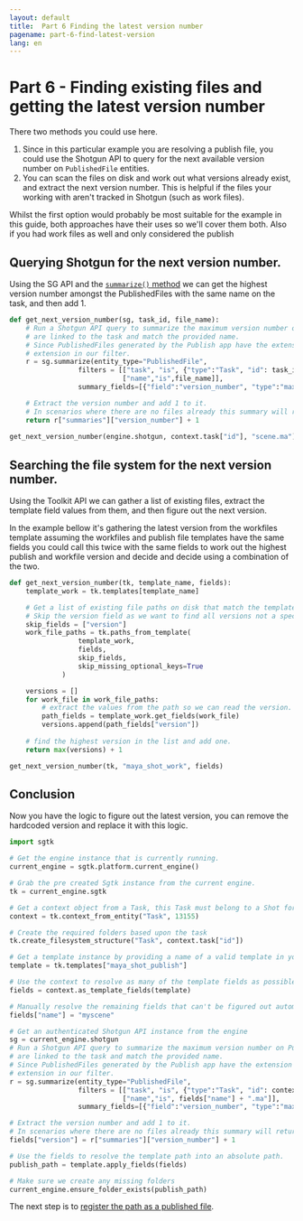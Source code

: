 ```yaml
---
layout: default
title:  Part 6 Finding the latest version number
pagename: part-6-find-latest-version
lang: en
---
```


# Part 6 - Finding existing files and getting the latest version number

There two methods you could use here. 

1. Since in this particular example you are resolving a publish file, you could use the Shotgun API to query for the
next available version number on `PublishedFile` entities.
2. You can scan the files on disk and work out what versions already exist, and extract the next version number. 
This is helpful if the files your working with aren't tracked in Shotgun (such as work files).

Whilst the first option would probably be most suitable for the example in this guide, both approaches have their uses so we'll cover them both.
Also if you had work files as well and only considered the publish 

## Querying Shotgun for the next version number.

Using the SG API and the [`summarize()` method](https://developer.shotgunsoftware.com/python-api/reference.html#shotgun_api3.shotgun.Shotgun.summarize) we can get the highest version number amongst 
the PublishedFiles with the same name on the task, and then add 1.

```python
def get_next_version_number(sg, task_id, file_name):
    # Run a Shotgun API query to summarize the maximum version number on PublishedFiles that
    # are linked to the task and match the provided name.
    # Since PublishedFiles generated by the Publish app have the extension on the end of the name we need to add the
    # extension in our filter.
    r = sg.summarize(entity_type="PublishedFile",
                 filters = [["task", "is", {"type":"Task", "id": task_id}],
                            ["name","is",file_name]],
                 summary_fields=[{"field":"version_number", "type":"maximum"}])

    # Extract the version number and add 1 to it.
    # In scenarios where there are no files already this summary will return 0.
    return r["summaries"]["version_number"] + 1
    
get_next_version_number(engine.shotgun, context.task["id"], "scene.ma")
```

## Searching the file system for the next version number.

Using the Toolkit API we can gather a list of existing files, extract the template field values from them,
and then figure out the next version. 

In the example bellow it's gathering the latest version from the workfiles template
assuming the workfiles and publish file templates have the same fields you could call this twice with the same fields
to work out the highest publish and workfile version and decide and decide using a combination of the two.

```python
def get_next_version_number(tk, template_name, fields):
    template_work = tk.templates[template_name]

    # Get a list of existing file paths on disk that match the template and provided fields
    # Skip the version field as we want to find all versions not a specific version.
    skip_fields = ["version"]
    work_file_paths = tk.paths_from_template(
                 template_work,
                 fields,
                 skip_fields,
                 skip_missing_optional_keys=True
             )

    versions = []
    for work_file in work_file_paths:
        # extract the values from the path so we can read the version.
        path_fields = template_work.get_fields(work_file)
        versions.append(path_fields["version"])
    
    # find the highest version in the list and add one.
    return max(versions) + 1

get_next_version_number(tk, "maya_shot_work", fields)
```

## Conclusion

Now you have the logic to figure out the latest version, you can remove the hardcoded version and replace it with this logic.

```python
import sgtk

# Get the engine instance that is currently running.
current_engine = sgtk.platform.current_engine()

# Grab the pre created Sgtk instance from the current engine.
tk = current_engine.sgtk

# Get a context object from a Task, this Task must belong to a Shot for the future steps to work. 
context = tk.context_from_entity("Task", 13155)

# Create the required folders based upon the task
tk.create_filesystem_structure("Task", context.task["id"])

# Get a template instance by providing a name of a valid template in your config's templates.yml
template = tk.templates["maya_shot_publish"]

# Use the context to resolve as many of the template fields as possible.
fields = context.as_template_fields(template)

# Manually resolve the remaining fields that can't be figured out automatically from context.
fields["name"] = "myscene"

# Get an authenticated Shotgun API instance from the engine
sg = current_engine.shotgun
# Run a Shotgun API query to summarize the maximum version number on PublishedFiles that
# are linked to the task and match the provided name.
# Since PublishedFiles generated by the Publish app have the extension on the end of the name we need to add the
# extension in our filter.
r = sg.summarize(entity_type="PublishedFile",
                 filters = [["task", "is", {"type":"Task", "id": context.task["id"]}],
                            ["name","is", fields["name"] + ".ma"]],
                 summary_fields=[{"field":"version_number", "type":"maximum"}])

# Extract the version number and add 1 to it.
# In scenarios where there are no files already this summary will return 0.
fields["version"] = r["summaries"]["version_number"] + 1

# Use the fields to resolve the template path into an absolute path.
publish_path = template.apply_fields(fields)

# Make sure we create any missing folders
current_engine.ensure_folder_exists(publish_path)
```

The next step is to [register the path as a published file](./part-7-registering-publish.md).